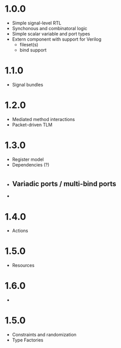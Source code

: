 
# 1.0.0
- Simple signal-level RTL
- Synchonous and combinatoral logic
- Simple scalar variable and port types
- Extern component with support for Verilog 
  - fileset(s)
  - bind support

# 1.1.0
- Signal bundles

# 1.2.0
- Mediated method interactions 
- Packet-driven TLM

# 1.3.0
- Register model
- Dependencies (?)

# 
- Variadic ports / multi-bind ports
  - 
- 

# 1.4.0
- Actions

# 1.5.0
- Resources

# 1.6.0
- 

# 1.5.0
- Constraints and randomization
- Type Factories